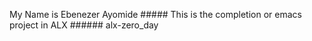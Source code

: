 My Name is Ebenezer Ayomide ##### This is the completion or emacs project in ALX ###### alx-zero_day